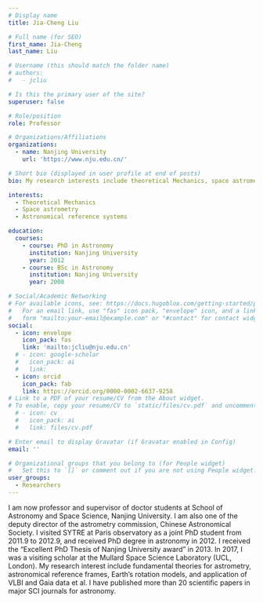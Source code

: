 ```yaml
---
# Display name
title: Jia-Cheng Liu 

# Full name (for SEO)
first_name: Jia-Cheng
last_name: Liu

# Username (this should match the folder name)
# authors:
#   - jcliu

# Is this the primary user of the site?
superuser: false

# Role/position
role: Professor

# Organizations/Affiliations
organizations:
  - name: Nanjing University
    url: 'https://www.nju.edu.cn/'

# Short bio (displayed in user profile at end of posts)
bio: My research interests include theoretical Mechanics, space astrometry, and astronomical reference systems.

interests:
  - Theoretical Mechanics
  - Space astrometry
  - Astronomical reference systems

education:
  courses:
    - course: PhD in Astronomy 
      institution: Nanjing University
      year: 2012
    - course: BSc in Astronomy 
      institution: Nanjing University
      year: 2008

# Social/Academic Networking
# For available icons, see: https://docs.hugoblox.com/getting-started/page-builder/#icons
#   For an email link, use "fas" icon pack, "envelope" icon, and a link in the
#   form "mailto:your-email@example.com" or "#contact" for contact widget.
social:
  - icon: envelope
    icon_pack: fas
    link: 'mailto:jcliu@nju.edu.cn'
  # - icon: google-scholar
  #   icon_pack: ai
  #   link: 
  - icon: orcid
    icon_pack: fab
    link: https://orcid.org/0000-0002-6637-9258
# Link to a PDF of your resume/CV from the About widget.
# To enable, copy your resume/CV to `static/files/cv.pdf` and uncomment the lines below.
  # - icon: cv
  #   icon_pack: ai
  #   link: files/cv.pdf

# Enter email to display Gravatar (if Gravatar enabled in Config)
email: ''

# Organizational groups that you belong to (for People widget)
#   Set this to `[]` or comment out if you are not using People widget.
user_groups:
  - Researchers
---
```


I am now professor and supervisor of doctor students at School of Astronomy and Space Science, Nanjing University. I am also one of the deputy director of the astrometry commission, Chinese Astronomical Society. I visited SYTRE at Paris observatory as a joint PhD student from 2011.9 to 2012.9, and received PhD degree in astronomy in 2012. I received the “Excellent PhD Thesis of Nanjing University award” in 2013. In 2017, I was a visiting scholar at the Mullard Space Science Laboratory (UCL, London). My research interest include fundamental theories for astrometry, astronomical reference frames, Earth’s rotation models, and application of VLBI and Gaia data et al. I have published more than 20 scientific papers in major SCI journals for astronomy.
